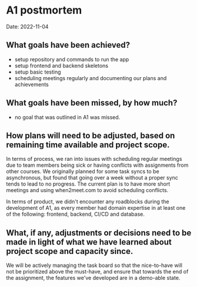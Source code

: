 # A1 postmortem

Date: 2022-11-04

## What goals have been achieved?
- setup repository and commands to run the app
- setup frontend and backend skeletons
- setup basic testing
- scheduling meetings regularly and documenting our plans and achievements


## What goals have been missed, by how much?
- no goal that was outlined in A1 was missed.



## How plans will need to be adjusted, based on remaining time available and project scope.

In terms of process, we ran into issues with scheduling regular meetings due to team members being sick or having conflicts with assignments from other courses. We originally planned for some task syncs to be asynchronous, but found that going over a week without a proper sync tends to lead to no progress. The current plan is to have more short meetings and using when2meet.com to avoid scheduling conflicts.

In terms of product, we didn't encounter any roadblocks during the development of A1, as every member had domain expertise in at least one of the following: frontend, backend, CI/CD and database. 



## What, if any, adjustments or decisions need to be made in light of what we have learned about project scope and capacity since.

We will be actively managing the task board so that the nice-to-have will not be prioritized above the must-have, and ensure that towards the end of the assignment, the features we've developed are in a demo-able state.

